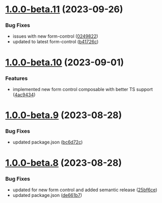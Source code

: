 # [1.0.0-beta.11](https://github.com/vue-interface/textarea-field/compare/v1.0.0-beta.10...v1.0.0-beta.11) (2023-09-26)


### Bug Fixes

* issues with new form-control ([0249822](https://github.com/vue-interface/textarea-field/commit/0249822a1f6f483c536e97e21227c07afeebdb4d))
* updated to latest form-control ([b41726c](https://github.com/vue-interface/textarea-field/commit/b41726cd120cb0afb516acd2ed379d889c2ff2bc))

# [1.0.0-beta.10](https://github.com/vue-interface/textarea-field/compare/v1.0.0-beta.9...v1.0.0-beta.10) (2023-09-01)


### Features

* implemented new form control composable with better TS support ([4ac9434](https://github.com/vue-interface/textarea-field/commit/4ac9434d3a8a8e59594347e9077b3f3093ca2bb7))

# [1.0.0-beta.9](https://github.com/vue-interface/textarea-field/compare/v1.0.0-beta.8...v1.0.0-beta.9) (2023-08-28)


### Bug Fixes

* updated package.json ([bc6d72c](https://github.com/vue-interface/textarea-field/commit/bc6d72c3508b15031b39fccc805aa0d7c903b075))

# [1.0.0-beta.8](https://github.com/vue-interface/textarea-field/compare/v1.0.0-beta.7...v1.0.0-beta.8) (2023-08-28)


### Bug Fixes

* updated for new form control and added semantic release ([25bf6ce](https://github.com/vue-interface/textarea-field/commit/25bf6ce9305c9b72e6de42028e370236daf9f8e9))
* updated package.json ([de661b7](https://github.com/vue-interface/textarea-field/commit/de661b7ca615a4566402cf982161e1ead79550fb))

